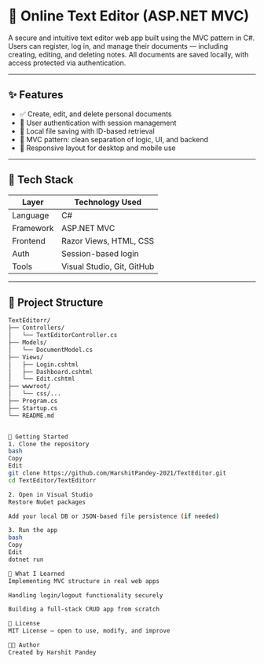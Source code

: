 # 📝 Online Text Editor (ASP.NET MVC)

A secure and intuitive text editor web app built using the MVC pattern in C#. Users can register, log in, and manage their documents — including creating, editing, and deleting notes. All documents are saved locally, with access protected via authentication.

---

## ✨ Features

- ✅ Create, edit, and delete personal documents
- 🔐 User authentication with session management
- 💾 Local file saving with ID-based retrieval
- 🧠 MVC pattern: clean separation of logic, UI, and backend
- 📱 Responsive layout for desktop and mobile use

---

## 🧰 Tech Stack

| Layer       | Technology Used         |
|-------------|--------------------------|
| Language    | C#                       |
| Framework   | ASP.NET MVC              |
| Frontend    | Razor Views, HTML, CSS   |
| Auth        | Session-based login      |
| Tools       | Visual Studio, Git, GitHub |

---

## 📁 Project Structure

```bash
TextEditorr/
├── Controllers/
│   └── TextEditorController.cs
├── Models/
│   └── DocumentModel.cs
├── Views/
│   ├── Login.cshtml
│   ├── Dashboard.cshtml
│   └── Edit.cshtml
├── wwwroot/
│   └── css/...
├── Program.cs
├── Startup.cs
└── README.md


🚀 Getting Started
1. Clone the repository
bash
Copy
Edit
git clone https://github.com/HarshitPandey-2021/TextEditor.git
cd TextEditor/TextEditorr

2. Open in Visual Studio
Restore NuGet packages

Add your local DB or JSON-based file persistence (if needed)

3. Run the app
bash
Copy
Edit
dotnet run

🧠 What I Learned
Implementing MVC structure in real web apps

Handling login/logout functionality securely

Building a full-stack CRUD app from scratch

📜 License
MIT License — open to use, modify, and improve

👨‍💻 Author
Created by Harshit Pandey
